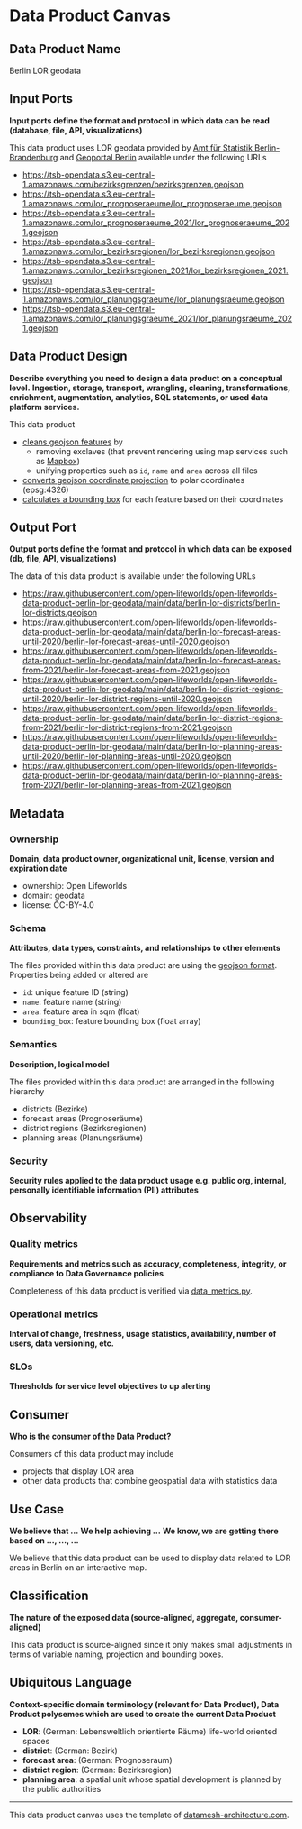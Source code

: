 # Data Product Canvas

## Data Product Name

Berlin LOR geodata

## Input Ports

**Input ports define the format and protocol in which data can be read (database, file, API, visualizations)**

This data product uses LOR geodata provided by [Amt für Statistik Berlin-Brandenburg](https://www.statistik-berlin-brandenburg.de/) and [Geoportal Berlin](https://daten.odis-berlin.de/de/dataset/bezirksgrenzen/) available under the following URLs
 * https://tsb-opendata.s3.eu-central-1.amazonaws.com/bezirksgrenzen/bezirksgrenzen.geojson
 * https://tsb-opendata.s3.eu-central-1.amazonaws.com/lor_prognoseraeume/lor_prognoseraeume.geojson
 * https://tsb-opendata.s3.eu-central-1.amazonaws.com/lor_prognoseraeume_2021/lor_prognoseraeume_2021.geojson
 * https://tsb-opendata.s3.eu-central-1.amazonaws.com/lor_bezirksregionen/lor_bezirksregionen.geojson
 * https://tsb-opendata.s3.eu-central-1.amazonaws.com/lor_bezirksregionen_2021/lor_bezirksregionen_2021.geojson
 * https://tsb-opendata.s3.eu-central-1.amazonaws.com/lor_planungsgraeume/lor_planungsraeume.geojson
 * https://tsb-opendata.s3.eu-central-1.amazonaws.com/lor_planungsgraeume_2021/lor_planungsraeume_2021.geojson
 
## Data Product Design

**Describe everything you need to design a data product on a conceptual level.**
**Ingestion, storage, transport, wrangling, cleaning, transformations, enrichment, augmentation, analytics, SQL
statements, or used data platform services.**

This data product
* [cleans geojson features](../lib/transform/data_cleaner.py) by
  * removing exclaves (that prevent rendering using map services such as [Mapbox](https://www.mapbox.com/))
  * unifying properties such as `id`, `name` and `area` across all files 
* [converts geojson coordinate projection](../lib/transform/data_projection_converter.py) to polar coordinates (epsg:4326)
* [calculates a bounding box](../lib/transform/data_bounding_box_converter.py) for each feature based on their coordinates

## Output Port

**Output ports define the format and protocol in which data can be exposed (db, file, API, visualizations)**

The data of this data product is available under the following URLs
* https://raw.githubusercontent.com/open-lifeworlds/open-lifeworlds-data-product-berlin-lor-geodata/main/data/berlin-lor-districts/berlin-lor-districts.geojson
* https://raw.githubusercontent.com/open-lifeworlds/open-lifeworlds-data-product-berlin-lor-geodata/main/data/berlin-lor-forecast-areas-until-2020/berlin-lor-forecast-areas-until-2020.geojson
* https://raw.githubusercontent.com/open-lifeworlds/open-lifeworlds-data-product-berlin-lor-geodata/main/data/berlin-lor-forecast-areas-from-2021/berlin-lor-forecast-areas-from-2021.geojson
* https://raw.githubusercontent.com/open-lifeworlds/open-lifeworlds-data-product-berlin-lor-geodata/main/data/berlin-lor-district-regions-until-2020/berlin-lor-district-regions-until-2020.geojson
* https://raw.githubusercontent.com/open-lifeworlds/open-lifeworlds-data-product-berlin-lor-geodata/main/data/berlin-lor-district-regions-from-2021/berlin-lor-district-regions-from-2021.geojson
* https://raw.githubusercontent.com/open-lifeworlds/open-lifeworlds-data-product-berlin-lor-geodata/main/data/berlin-lor-planning-areas-until-2020/berlin-lor-planning-areas-until-2020.geojson
* https://raw.githubusercontent.com/open-lifeworlds/open-lifeworlds-data-product-berlin-lor-geodata/main/data/berlin-lor-planning-areas-from-2021/berlin-lor-planning-areas-from-2021.geojson

## Metadata

### Ownership

**Domain, data product owner, organizational unit, license, version and expiration date**

* ownership: Open Lifeworlds
* domain: geodata
* license: CC-BY-4.0

### Schema

**Attributes, data types, constraints, and relationships to other elements**

The files provided within this data product are using the [geojson format](https://geojson.org/). Properties being added or altered are
* `id`: unique feature ID (string)
* `name`: feature name (string)
* `area`: feature area in sqm (float)
* `bounding_box`: feature bounding box (float array)

### Semantics

**Description, logical model**

The files provided within this data product are arranged in the following hierarchy
* districts (Bezirke)
* forecast areas (Prognoseräume)
* district regions (Bezirksregionen)
* planning areas (Planungsräume)

### Security

**Security rules applied to the data product usage e.g. public org, internal, personally identifiable information (PII)
attributes**

## Observability

### Quality metrics

**Requirements and metrics such as accuracy, completeness, integrity, or compliance to Data Governance policies**

Completeness of this data product is verified via [data_metrics.py](../lib/metrics/data_completeness.py).

### Operational metrics

**Interval of change, freshness, usage statistics, availability, number of users, data versioning, etc.**

### SLOs

**Thresholds for service level objectives to up alerting**

## Consumer

**Who is the consumer of the Data Product?**

Consumers of this data product may include
* projects that display LOR area
* other data products that combine geospatial data with statistics data

## Use Case

**We believe that ...**
**We help achieving ...**
**We know, we are getting there based on ..., ..., ...**

We believe that this data product can be used to display data related to LOR areas in Berlin on an interactive map. 

## Classification

**The nature of the exposed data (source-aligned, aggregate, consumer-aligned)**

This data product is source-aligned since it only makes small adjustments in terms of variable naming, projection and bounding boxes.

## Ubiquitous Language

**Context-specific domain terminology (relevant for Data Product), Data Product polysemes which are used to create the current Data Product**

* **LOR**: (German: Lebensweltlich orientierte Räume) life-world oriented spaces
* **district**: (German: Bezirk)
* **forecast area**: (German: Prognoseraum)
* **district region**: (German: Bezirksregion)
* **planning area**: a spatial unit whose spatial development is planned by the public authorities

---
This data product canvas uses the template
of [datamesh-architecture.com](https://www.datamesh-architecture.com/data-product-canvas).